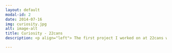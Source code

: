 ```yaml
---
layout: default
modal-id: 2
date: 2014-07-16
img: curiosity.jpg
alt: image-alt
title: Curiosity - 22cans
description: <p align="left"> The first project I worked on at 22cans was Curiosity, which received over 5 million downloads and overwhelmingly positive reviews. I was involved in all areas of development, including gameplay, network logic, UI, profiling and optimisation, IAP, and social media integration. </p> 

---
```

